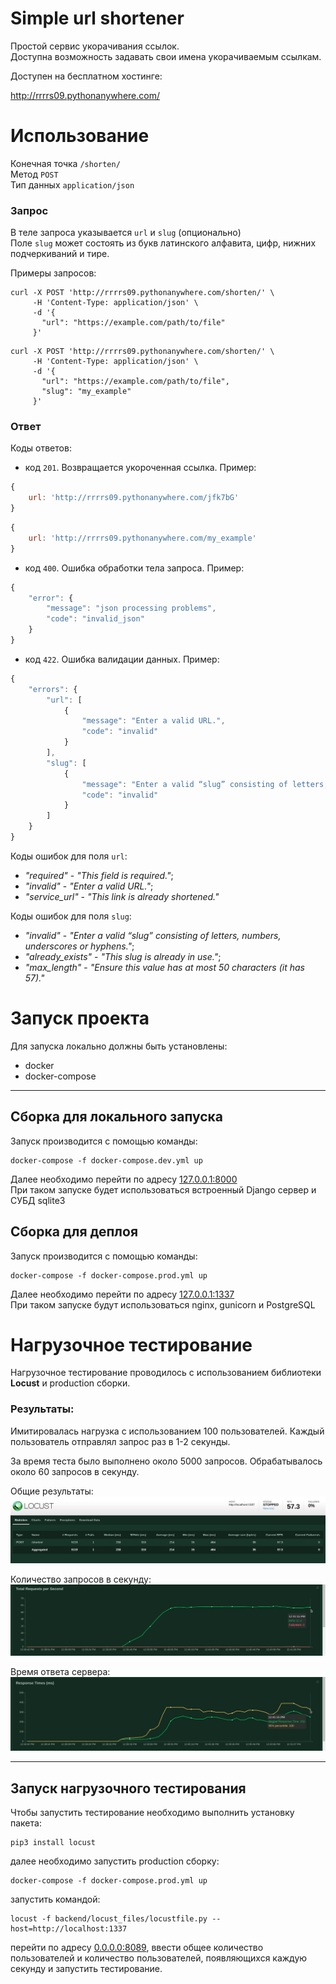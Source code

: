 # Simple url shortener

Простой сервис укорачивания ссылок.  
Доступна возможность задавать свои имена укорачиваемым ссылкам.

Доступен на бесплатном хостинге:

http://rrrrs09.pythonanywhere.com/

# Использование

Конечная точка `/shorten/`  
Метод `POST`  
Тип данных `application/json`

### Запрос
В теле запроса указывается `url` и `slug` (опционально)  
Поле `slug` может состоять из букв латинского алфавита, цифр, нижних подчеркиваний и тире.

Примеры запросов:
```
curl -X POST 'http://rrrrs09.pythonanywhere.com/shorten/' \
     -H 'Content-Type: application/json' \
     -d '{
       "url": "https://example.com/path/to/file"
     }'
```
```
curl -X POST 'http://rrrrs09.pythonanywhere.com/shorten/' \
     -H 'Content-Type: application/json' \
     -d '{
       "url": "https://example.com/path/to/file",
       "slug": "my_example"
     }'
```

### Ответ
Коды ответов:
- код `201`. Возвращается укороченная ссылка. Пример:
```javascript
{
    url: 'http://rrrrs09.pythonanywhere.com/jfk7bG'
}
```
```javascript
{
    url: 'http://rrrrs09.pythonanywhere.com/my_example'
}
```
- код `400`. Ошибка обработки тела запроса. Пример:
```javascript
{
    "error": {
        "message": "json processing problems",
        "code": "invalid_json"
    }
}
```
- код `422`. Ошибка валидации данных. Пример:
```javascript
{
    "errors": {
        "url": [
            {
                "message": "Enter a valid URL.",
                "code": "invalid"
            }
        ],
        "slug": [
            {
                "message": "Enter a valid “slug” consisting of letters, numbers, underscores or hyphens.",
                "code": "invalid"
            }
        ]
    }
}
```
Коды ошибок для поля `url`:
- _"required"_ - _"This field is required."_;
- _"invalid"_ - _"Enter a valid URL."_;
- _"service_url"_ - _"This link is already shortened."_

Коды ошибок для поля `slug`:
- _"invalid"_ - _"Enter a valid “slug” consisting of letters, numbers, underscores or hyphens."_;
- _"already_exists"_ - _"This slug is already in use."_;
- _"max_length"_ - _"Ensure this value has at most 50 characters (it has 57)."_

# Запуск проекта

Для запуска локально должны быть установлены:
- docker
- docker-compose

---

## Сборка для локального запуска

Запуск производится с помощью команды:

    docker-compose -f docker-compose.dev.yml up

Далее необходимо перейти по адресу [127.0.0.1:8000](http://127.0.0.1:8000)  
При таком запуске будет использоваться встроенный Django сервер и СУБД sqlite3

## Сборка для деплоя

Запуск производится с помощью команды:

    docker-compose -f docker-compose.prod.yml up

Далее необходимо перейти по адресу [127.0.0.1:1337](http://127.0.0.1:1337)  
При таком запуске будут использоваться nginx, gunicorn и PostgreSQL

# Нагрузочное тестирование

Нагрузочное тестирование проводилось с использованием библиотеки __Locust__ и production сборки.

### Результаты:

Имитировалась нагрузка с использованием 100 пользователей. Каждый пользователь отправлял запрос раз в 1-2 секунды.

За время теста было выполнено около 5000 запросов. Обрабатывалось около 60 запросов в секунду.

Общие результаты:
![](backend/locust_files/results.png)

Количество запросов в секунду:
![](backend/locust_files/chart_requests.png)

Время ответа сервера:
![](backend/locust_files/chart_response_time.png)

---

## Запуск нагрузочного тестирования

Чтобы запустить тестирование необходимо выполнить установку пакета:

    pip3 install locust

далее необходимо запустить production сборку:

    docker-compose -f docker-compose.prod.yml up

запустить командой:

    locust -f backend/locust_files/locustfile.py --host=http://localhost:1337

перейти по адресу [0.0.0.0:8089](http://0.0.0.0:8089),
ввести общее количество пользователей и количество пользователей, появляющихся каждую секунду и запустить тестирование.